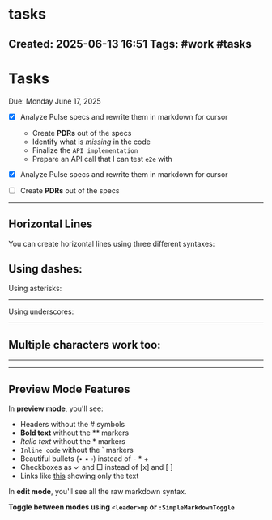 # tasks

Created: 2025-06-13 16:51
Tags:
#work #tasks
---

# Tasks

Due: Monday June 17, 2025

- [x] Analyze Pulse specs and rewrite them in markdown for cursor
  - Create **PDRs** out of the specs
  - Identify what is *missing* in the code
  - Finalize the `API implementation`
  - Prepare an API call that I can test `e2e` with

- [x] Analyze Pulse specs and rewrite them in markdown for cursor
- [ ] Create **PDRs** out of the specs

---

## Horizontal Lines

You can create horizontal lines using three different syntaxes:

Using dashes:
---

Using asterisks:
***

Using underscores:
___

Multiple characters work too:
----
*****
______

## Preview Mode Features

In **preview mode**, you'll see:
- Headers without the # symbols
- **Bold text** without the ** markers
- *Italic text* without the * markers
- `Inline code` without the ` markers
- Beautiful bullets (• ▪ ▫) instead of - * +
- Checkboxes as ✓ and □ instead of [x] and [ ]
- Links like [this](http://example.com) showing only the text

In **edit mode**, you'll see all the raw markdown syntax.

**Toggle between modes using `<leader>mp` or `:SimpleMarkdownToggle`**
